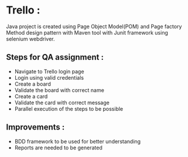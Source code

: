 # Trello :

Java project is created using Page Object Model(POM) and Page factory Method design pattern with Maven tool with Junit framework using selenium webdriver.

## Steps for QA assignment  :

- Navigate to Trello login page
- Login using valid credentials
- Create a board
- Validate the board with correct name
- Create a card
- Validate the card with correct message
- Parallel execution of the steps to be possible

## Improvements  :

- BDD framework to be used for better understanding
- Reports are needed to be generated
